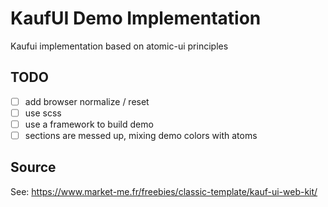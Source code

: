 # KaufUI Demo Implementation

Kaufui implementation based on atomic-ui principles

## TODO

- [ ] add browser normalize / reset
- [ ] use scss
- [ ] use a framework to build demo
- [ ] sections are messed up, mixing demo colors with atoms

## Source

See: https://www.market-me.fr/freebies/classic-template/kauf-ui-web-kit/
